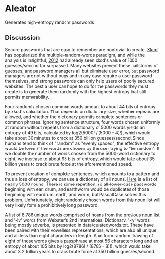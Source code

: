 # Aleator
Generates high-entropy random passwords

## Discussion
Secure passwords that are easy to remember are nontrivial to create. [Xkcd](https://xkcd.com/936/) has popularized the multiple-random-words paradigm, and while the analysis is insightful, [2012](https://arstechnica.com/information-technology/2012/12/25-gpu-cluster-cracks-every-standard-windows-password-in-6-hours/) had already seen xkcd's value of 1000 guesses/second far surpassed. Many websites prevent these hailstorms of guesses, and password managers all but eliminate user error, but password managers are not without bugs and in any case require a user password themselves, and strong passwords can only help users of poorly secured websites. The best a user can hope to do for the passwords they must create is to generate them randomly with the highest entropy that still permits memorability.

Four randomly chosen common words amount to about 44 bits of entropy by xkcd's calculation. That depends on dictionary size, whether repeats are allowed, and whether the dictionary permits complete sentences or common phrases. Ignoring sentence structure, four words chosen uniformly at random without repeats from a dictionary of 5000 words yields an entropy of 49 bits, calculated by log2(5000! / (5000 - 4)!), which would take about 30 minutes to crack at 350 billion guesses/second. Since humans tend to think of "random" as "evenly spaced", the effective entropy would be lower if the words are chosen by the user trying to "be random". If we double the number of words chosen from the 5000-word dictionary to eight, we increase to about 98 bits of entropy, which would take about 35 billion years to crack brute force at the aforementioned speed.

To prevent creation of complete sentences, which amounts to a pattern and thus a loss of entropy, we can use a dictionary of all nouns. [Here](http://www.desiquintans.com/downloads/nounlist/nounlist.txt) is a list of nearly 5000 nouns. There is some repetition, so all-lower-case passwords beginning with ear, drum, and earthworm would be duplicates of those beginning with eardrum, earth, and worm, but PascalCase solves this problem. Unfortunately, eight randomly chosen words from this noun list will very likely form a prohibitively long password.

A list of 8,786 unique words comprised of nouns from the previous [noun list](http://www.desiquintans.com/downloads/nounlist/nounlist.txt) and '-ly' words from Webster's 2nd International Dictionary, '-ly' words being mostly adverbs, is presented in data/curatedwords.txt. These have been paired with their vowelless representations, which are also all unique and all less than eight characters in length. A uniform random drawing of eight of these words gives a passphrase at most 56 characters long and an entropy of about 105 bits by log2(8786! / (8786 - 8)!), which would take about 3.2 trillion years to crack brute force at 350 billion guesses/second.

